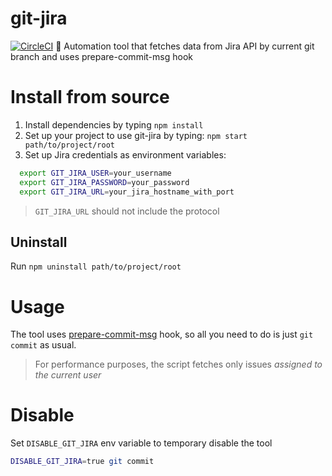 # git-jira
[![CircleCI](https://circleci.com/gh/Juszczak/git-jira.svg?style=svg)](https://circleci.com/gh/Juszczak/git-jira)
🤖 Automation tool that fetches data from Jira API by current git branch and uses prepare-commit-msg hook

# Install from source
1. Install dependencies by typing `npm install`
2. Set up your project to use git-jira by typing: `npm start path/to/project/root`
3. Set up Jira credentials as environment variables:
```bash
  export GIT_JIRA_USER=your_username
  export GIT_JIRA_PASSWORD=your_password
  export GIT_JIRA_URL=your_jira_hostname_with_port
```

> `GIT_JIRA_URL` should not include the protocol

## Uninstall
Run `npm uninstall path/to/project/root`

# Usage
The tool uses [prepare-commit-msg](https://git-scm.com/docs/githooks#_prepare_commit_msg) hook,
so all you need to do is just `git commit` as usual.

> For performance purposes, the script fetches only issues *assigned to the current user*

# Disable
Set `DISABLE_GIT_JIRA` env variable to temporary disable the tool

```bash
DISABLE_GIT_JIRA=true git commit
```
